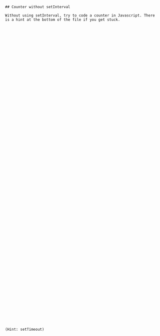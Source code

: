     ## Counter without setInterval

    Without using setInterval, try to code a counter in Javascript. There is a hint at the bottom of the file if you get stuck.








































































    (Hint: setTimeout)